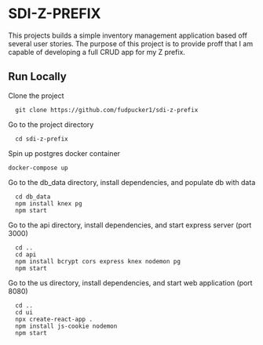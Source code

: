 
# SDI-Z-PREFIX

This projects builds a simple inventory management application based off several user stories. The purpose of this project is to provide proff that I am capable of developing a full CRUD app for my Z prefix.


## Run Locally

Clone the project

```
  git clone https://github.com/fudpucker1/sdi-z-prefix
```

Go to the project directory

```
  cd sdi-z-prefix
```

Spin up postgres docker container

```
docker-compose up
```

Go to the db_data directory, install dependencies, and populate db with data

```
  cd db_data
  npm install knex pg
  npm start
```

Go to the api directory, install dependencies, and start express server (port 3000)

```
  cd ..
  cd api
  npm install bcrypt cors express knex nodemon pg
  npm start
```

Go to the us directory, install dependencies, and start web application (port 8080)

```
  cd ..
  cd ui
  npx create-react-app .
  npm install js-cookie nodemon
  npm start
```

